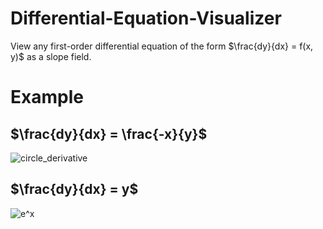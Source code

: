 # Differential-Equation-Visualizer
View any first-order differential equation of the form $\frac{dy}{dx} = f(x, y)$ as a slope field.

# Example
## $\frac{dy}{dx} = \frac{-x}{y}$

![circle_derivative](https://user-images.githubusercontent.com/49791407/178153593-e4d2dbbd-4cfb-4ebb-b060-74bf8aafd124.png)

## $\frac{dy}{dx} = y$
![e^x](https://user-images.githubusercontent.com/49791407/178154857-8f7ddbf2-ce2b-4cf7-83b7-dd323891ebdc.png)
